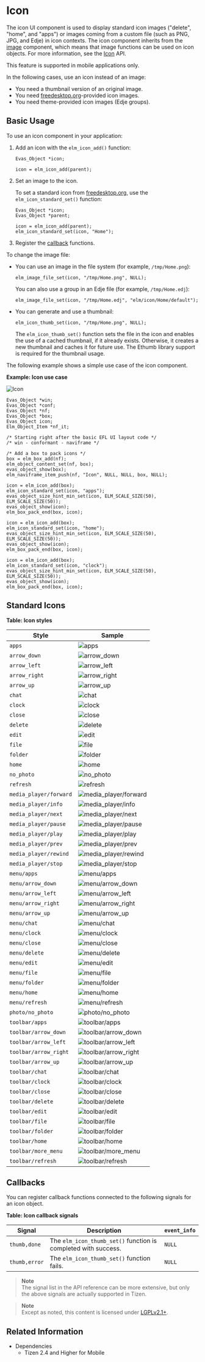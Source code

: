 # Icon

The icon UI component is used to display standard icon images ("delete", "home", and "apps") or images coming from a custom file (such as PNG, JPG, and Edje) in icon contexts. The icon component inherits from the [image](component-image-m.md) component, which means that image functions can be used on icon objects. For more information, see the [Icon](../../../../../org.tizen.native.mobile.apireference/group__Elm__Icon.html) API.

This feature is supported in mobile applications only.

In the following cases, use an icon instead of an image:

- You need a thumbnail version of an original image.
- You need [freedesktop.org](http://freedesktop.org)-provided icon images.
- You need theme-provided icon images (Edje groups).

## Basic Usage

To use an icon component in your application:

1. Add an icon with the `elm_icon_add()` function:

   ```
   Evas_Object *icon;

   icon = elm_icon_add(parent);
   ```

2. Set an image to the icon.

   To set a standard icon from [freedesktop.org](http://freedesktop.org), use the `elm_icon_standard_set()` function:

   ```
   Evas_Object *icon;
   Evas_Object *parent;

   icon = elm_icon_add(parent);
   elm_icon_standard_set(icon, "Home");
   ```

3. Register the [callback](#callbacks) functions.

To change the image file:

- You can use an image in the file system (for example, `/tmp/Home.png`):

  ```
  elm_image_file_set(icon, "/tmp/Home.png", NULL);
  ```

  You can also use a group in an Edje file (for example, `/tmp/Home.edj`):

  ```
  elm_image_file_set(icon, "/tmp/Home.edj", "elm/icon/Home/default");
  ```

- You can generate and use a thumbnail:

  ```
  elm_icon_thumb_set(icon, "/tmp/Home.png", NULL);
  ```

  The `elm_icon_thumb_set()` function sets the file in the icon and enables the use of a cached thumbnail, if it already exists. Otherwise, it creates a new thumbnail and caches it for future use. The Ethumb library support is required for the thumbnail usage.

The following example shows a simple use case of the icon component.

**Example: Icon use case**

![Icon](./media/icon1.png)

```
Evas_Object *win;
Evas_Object *conf;
Evas_Object *nf;
Evas_Object *box;
Evas_Object icon;
Elm_Object_Item *nf_it;

/* Starting right after the basic EFL UI layout code */
/* win - conformant - naviframe */

/* Add a box to pack icons */
box = elm_box_add(nf);
elm_object_content_set(nf, box);
evas_object_show(box);
elm_naviframe_item_push(nf, "Icon", NULL, NULL, box, NULL);

icon = elm_icon_add(box);
elm_icon_standard_set(icon, "apps");
evas_object_size_hint_min_set(icon, ELM_SCALE_SIZE(50), ELM_SCALE_SIZE(50));
evas_object_show(icon);
elm_box_pack_end(box, icon);

icon = elm_icon_add(box);
elm_icon_standard_set(icon, "home");
evas_object_size_hint_min_set(icon, ELM_SCALE_SIZE(50), ELM_SCALE_SIZE(50));
evas_object_show(icon);
elm_box_pack_end(box, icon);

icon = elm_icon_add(box);
elm_icon_standard_set(icon, "clock");
evas_object_size_hint_min_set(icon, ELM_SCALE_SIZE(50), ELM_SCALE_SIZE(50));
evas_object_show(icon);
elm_box_pack_end(box, icon);
```

## Standard Icons

**Table: Icon styles**

| Style                  | Sample                                   |
|----------------------|----------------------------------------|
| `apps`                 | ![apps](./media/icon_apps.png)   |
| `arrow_down`           | ![arrow_down](./media/icon_arrowdown.png) |
| `arrow_left`           | ![arrow_left](./media/icon_arrowleft.png) |
| `arrow_right`          | ![arrow_right](./media/icon_arrowright.png) |
| `arrow_up`             | ![arrow_up](./media/icon_arrowup.png) |
| `chat`                 | ![chat](./media/icon_chat.png)   |
| `clock`                | ![clock](./media/icon_clock.png) |
| `close`                | ![close](./media/icon_close.png) |
| `delete`               | ![delete](./media/icon_delete.png) |
| `edit`                 | ![edit](./media/icon_edit.png)   |
| `file`                 | ![file](./media/icon_file.png)   |
| `folder`               | ![folder](./media/icon_folder.png) |
| `home`                 | ![home](./media/icon_home.png)   |
| `no_photo`             | ![no_photo](./media/icon_nophoto.png) |
| `refresh`              | ![refresh](./media/icon_refresh.png) |
| `media_player/forward` | ![media_player/forward](./media/icon_forward.png) |
| `media_player/info`    | ![media_player/info](./media/icon_info.png) |
| `media_player/next`    | ![media_player/next](./media/icon_next.png) |
| `media_player/pause`   | ![media_player/pause](./media/icon_pause.png) |
| `media_player/play`    | ![media_player/play](./media/icon_play.png) |
| `media_player/prev`    | ![media_player/prev](./media/icon_prev.png) |
| `media_player/rewind`  | ![media_player/rewind](./media/icon_rewind.png) |
| `media_player/stop`    | ![media_player/stop](./media/icon_stop.png) |
| `menu/apps`            | ![menu/apps](./media/icon_menu_apps.png) |
| `menu/arrow_down`      | ![menu/arrow_down](./media/icon_menu_arrdown.png) |
| `menu/arrow_left`      | ![menu/arrow_left](./media/icon_menu_arrleft.png) |
| `menu/arrow_right`     | ![menu/arrow_right](./media/icon_menu_arrright.png) |
| `menu/arrow_up`        | ![menu/arrow_up](./media/icon_menu_arrup.png) |
| `menu/chat`            | ![menu/chat](./media/icon_menu_chat.png) |
| `menu/clock`           | ![menu/clock](./media/icon_menu_clock.png) |
| `menu/close`           | ![menu/close](./media/icon_menu_close.png) |
| `menu/delete`          | ![menu/delete](./media/icon_menu_delete.png) |
| `menu/edit`            | ![menu/edit](./media/icon_menu_edit.png) |
| `menu/file`            | ![menu/file](./media/icon_menu_file.png) |
| `menu/folder`          | ![menu/folder](./media/icon_menu_folder.png) |
| `menu/home`            | ![menu/home](./media/icon_menu_home.png) |
| `menu/refresh`         | ![menu/refresh](./media/icon_menu_refresh.png) |
| `photo/no_photo`       | ![photo/no_photo](./media/icon_photo_nophoto.png) |
| `toolbar/apps`         | ![toolbar/apps](./media/icon_toolbar_apps.png) |
| `toolbar/arrow_down`   | ![toolbar/arrow_down](./media/icon_toolbar_arrdown.png) |
| `toolbar/arrow_left`   | ![toolbar/arrow_left](./media/icon_toolbar_arrleft.png) |
| `toolbar/arrow_right`  | ![toolbar/arrow_right](./media/icon_toolbar_arrright.png) |
| `toolbar/arrow_up`     | ![toolbar/arrow_up](./media/icon_toolbar_arrup.png) |
| `toolbar/chat`         | ![toolbar/chat](./media/icon_toolbar_chat.png) |
| `toolbar/clock`        | ![toolbar/clock](./media/icon_toolbar_clock.png) |
| `toolbar/close`        | ![toolbar/close](./media/icon_toolbar_close.png) |
| `toolbar/delete`       | ![toolbar/delete](./media/icon_toolbar_delete.png) |
| `toolbar/edit`         | ![toolbar/edit](./media/icon_toolbar_edit.png) |
| `toolbar/file`         | ![toolbar/file](./media/icon_toolbar_file.png) |
| `toolbar/folder`       | ![toolbar/folder](./media/icon_toolbar_folder.png) |
| `toolbar/home`         | ![toolbar/home](./media/icon_toolbar_home.png) |
| `toolbar/more_menu`    | ![toolbar/more_menu](./media/icon_toolbar_moremenu.png) |
| `toolbar/refresh`      | ![toolbar/refresh](./media/icon_toolbar_refresh.png) |

## Callbacks

You can register callback functions connected to the following signals for an icon object.

**Table: Icon callback signals**

| Signal        | Description                              | `event_info` |
|-------------|----------------------------------------|------------|
| `thumb,done`  | The `elm_icon_thumb_set()` function is completed with success. | `NULL`       |
| `thumb,error` | The `elm_icon_thumb_set()` function fails. | `NULL`       |

> **Note**  
> The signal list in the API reference can be more extensive, but only the above signals are actually supported in Tizen.

> **Note**  
> Except as noted, this content is licensed under [LGPLv2.1+](http://opensource.org/licenses/LGPL-2.1).

## Related Information
- Dependencies
  - Tizen 2.4 and Higher for Mobile

